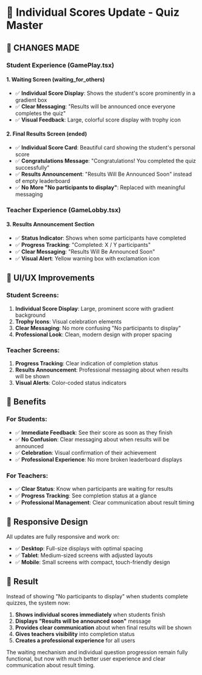 # 🎯 Individual Scores Update - Quiz Master

## 🔄 **CHANGES MADE**

### **Student Experience (GamePlay.tsx)**

#### **1. Waiting Screen (waiting_for_others)**
- ✅ **Individual Score Display**: Shows the student's score prominently in a gradient box
- ✅ **Clear Messaging**: "Results will be announced once everyone completes the quiz"
- ✅ **Visual Feedback**: Large, colorful score display with trophy icon

#### **2. Final Results Screen (ended)**
- ✅ **Individual Score Card**: Beautiful card showing the student's personal score
- ✅ **Congratulations Message**: "Congratulations! You completed the quiz successfully"
- ✅ **Results Announcement**: "Results Will Be Announced Soon" instead of empty leaderboard
- ✅ **No More "No participants to display"**: Replaced with meaningful messaging

### **Teacher Experience (GameLobby.tsx)**

#### **3. Results Announcement Section**
- ✅ **Status Indicator**: Shows when some participants have completed
- ✅ **Progress Tracking**: "Completed: X / Y participants"
- ✅ **Clear Messaging**: "Results Will Be Announced Soon"
- ✅ **Visual Alert**: Yellow warning box with exclamation icon

## 🎨 **UI/UX Improvements**

### **Student Screens:**
1. **Individual Score Display**: Large, prominent score with gradient background
2. **Trophy Icons**: Visual celebration elements
3. **Clear Messaging**: No more confusing "No participants to display"
4. **Professional Look**: Clean, modern design with proper spacing

### **Teacher Screens:**
1. **Progress Tracking**: Clear indication of completion status
2. **Results Announcement**: Professional messaging about when results will be shown
3. **Visual Alerts**: Color-coded status indicators

## 🚀 **Benefits**

### **For Students:**
- ✅ **Immediate Feedback**: See their score as soon as they finish
- ✅ **No Confusion**: Clear messaging about when results will be announced
- ✅ **Celebration**: Visual confirmation of their achievement
- ✅ **Professional Experience**: No more broken leaderboard displays

### **For Teachers:**
- ✅ **Clear Status**: Know when participants are waiting for results
- ✅ **Progress Tracking**: See completion status at a glance
- ✅ **Professional Management**: Clear communication about result timing

## 📱 **Responsive Design**

All updates are fully responsive and work on:
- ✅ **Desktop**: Full-size displays with optimal spacing
- ✅ **Tablet**: Medium-sized screens with adjusted layouts
- ✅ **Mobile**: Small screens with compact, touch-friendly design

## 🎯 **Result**

Instead of showing "No participants to display" when students complete quizzes, the system now:

1. **Shows individual scores immediately** when students finish
2. **Displays "Results will be announced soon"** message
3. **Provides clear communication** about when final results will be shown
4. **Gives teachers visibility** into completion status
5. **Creates a professional experience** for all users

The waiting mechanism and individual question progression remain fully functional, but now with much better user experience and clear communication about result timing.
